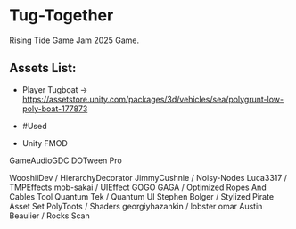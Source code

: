 # Tug-Together
 Rising Tide Game Jam 2025 Game.

 ## Assets List:
 * Player Tugboat -> https://assetstore.unity.com/packages/3d/vehicles/sea/polygrunt-low-poly-boat-177873

 * #Used
 * Unity
FMOD

GameAudioGDC
DOTween Pro

WooshiiDev / HierarchyDecorator
JimmyCushnie / Noisy-Nodes
Luca3317 / TMPEffects
mob-sakai / UIEffect
GOGO GAGA / Optimized Ropes And Cables Tool
Quantum Tek / Quantum UI
Stephen Bolger / Stylized Pirate Asset Set
PolyToots / Shaders
georgiyhazankin / lobster omar
Austin Beaulier / Rocks Scan
